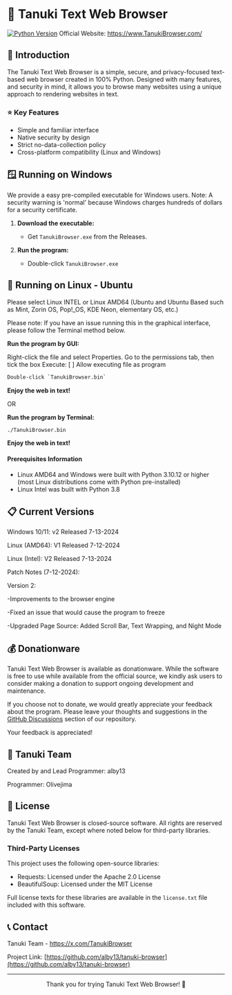 # 🦝 Tanuki Text Web Browser

[![Python Version](https://img.shields.io/badge/python-3.10%2B-blue)](https://www.python.org/downloads/)
 Official Website: https://www.TanukiBrowser.com/

## 📖 Introduction

The Tanuki Text Web Browser is a simple, secure, and privacy-focused text-based web browser created in 100% Python. Designed with many features, and security in mind, it allows you to browse many websites using a unique approach to rendering websites in text.

### ⭐ Key Features

- Simple and familiar interface
- Native security by design
- Strict no-data-collection policy
- Cross-platform compatibility (Linux and Windows)

## 🪟 Running on Windows

We provide a easy pre-compiled executable for Windows users. Note: A security warning is 'normal' because Windows charges hundreds of dollars for a security certificate.

1. **Download the executable:**
   - Get `TanukiBrowser.exe` from the Releases.

2. **Run the program:**
   - Double-click `TanukiBrowser.exe`

## 🚀 Running on Linux - Ubuntu

Please select Linux INTEL or Linux AMD64 (Ubuntu and Ubuntu Based such as Mint, Zorin OS, Pop!_OS, KDE Neon, elementary OS, etc.)

Please note: If you have an issue running this in the graphical interface, please follow the Terminal method below.

 **Run the program by GUI:**

Right-click the file and select Properties. Go to the permissions tab, then tick the box Execute: [ ] Allow executing file as program
 
   ```sh
   Double-click `TanukiBrowser.bin`
   ```
 **Enjoy the web in text!**

 OR

  **Run the program by Terminal:**
   ```sh
   ./TanukiBrowser.bin
   ```
 **Enjoy the web in text!**

#### Prerequisites Information
 
- Linux AMD64 and Windows were built with Python 3.10.12 or higher (most Linux distributions come with Python pre-installed)
- Linux Intel was built with Python 3.8

## 📋 Current Versions

Windows 10/11: v2 Released 7-13-2024

Linux (AMD64): V1 Released 7-12-2024

Linux (Intel): V2 Released 7-13-2024

Patch Notes (7-12-2024):

Version 2:

-Improvements to the browser engine

-Fixed an issue that would cause the program to freeze

-Upgraded Page Source: Added Scroll Bar, Text Wrapping, and Night Mode

## 💰 Donationware

Tanuki Text Web Browser is available as donationware. While the software is free to use while available from the official source, we kindly ask users to consider making a donation to support ongoing development and maintenance.

If you choose not to donate, we would greatly appreciate your feedback about the program. Please leave your thoughts and suggestions in the [GitHub Discussions](https://github.com/alby13/tanuki-browser/discussions) section of our repository.

Your feedback is appreciated!

## 🦝 Tanuki Team

Created by and Lead Programmer: alby13

Programmer: Olivejima

## 📄 License

Tanuki Text Web Browser is closed-source software. All rights are reserved by the Tanuki Team, except where noted below for third-party libraries.

### Third-Party Licenses

This project uses the following open-source libraries:

- Requests: Licensed under the Apache 2.0 License
- BeautifulSoup: Licensed under the MIT License

Full license texts for these libraries are available in the `license.txt` file included with this software.

## 📞 Contact

Tanuki Team - https://x.com/TanukiBrowser

Project Link: [https://github.com/alby13/tanuki-browser](https://github.com/alby13/tanuki-browser)

---

<p align="center">Thank you for trying Tanuki Text Web Browser! 🦝</p>
